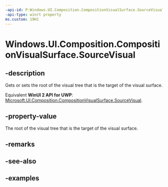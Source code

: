 ```yaml
---
-api-id: P:Windows.UI.Composition.CompositionVisualSurface.SourceVisual
-api-type: winrt property
ms.custom: 19H1
---
```


<!-- Property syntax.
public Visual SourceVisual { get;  set; }
-->

# Windows.UI.Composition.CompositionVisualSurface.SourceVisual

## -description

Gets or sets the root of the visual tree that is the target of the visual surface.

Equivalent **WinUI 2 API for UWP**: [Microsoft.UI.Composition.CompositionVisualSurface.SourceVisual](/windows/winui/api/microsoft.ui.composition.compositionvisualsurface.sourcevisual).

## -property-value

The root of the visual tree that is the target of the visual surface.

## -remarks

## -see-also

## -examples

